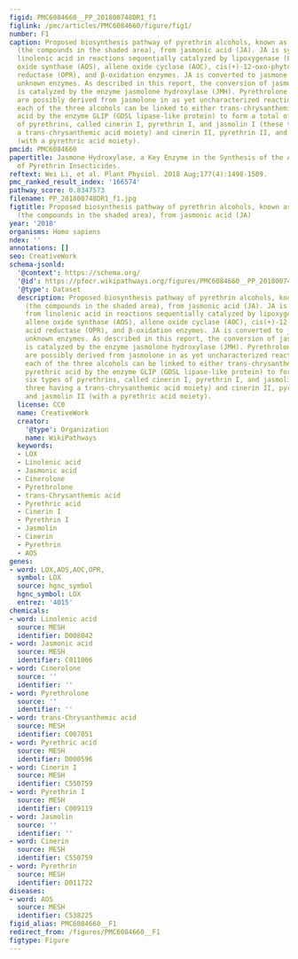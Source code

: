 ```yaml
---
figid: PMC6084660__PP_201800748DR1_f1
figlink: /pmc/articles/PMC6084660/figure/fig1/
number: F1
caption: Proposed biosynthesis pathway of pyrethrin alcohols, known as rethrolones
  (the compounds in the shaded area), from jasmonic acid (JA). JA is synthesized from
  linolenic acid in reactions sequentially catalyzed by lipoxygenase (LOX), allene
  oxide synthase (AOS), allene oxide cyclase (AOC), cis(+)-12-oxo-phytodienoic acid
  reductase (OPR), and β-oxidation enzymes. JA is converted to jasmone by currently
  unknown enzymes. As described in this report, the conversion of jasmone to jasmolone
  is catalyzed by the enzyme jasmolone hydroxylase (JMH). Pyrethrolone and cinerolone
  are possibly derived from jasmolone in as yet uncharacterized reactions. Finally,
  each of the three alcohols can be linked to either trans-chrysanthemic acid or pyrethric
  acid by the enzyme GLIP (GDSL lipase-like protein) to form a total of six types
  of pyrethrins, called cinerin I, pyrethrin I, and jasmolin I (these three having
  a trans-chrysanthemic acid moiety) and cinerin II, pyrethrin II, and jasmolin II
  (with a pyrethric acid moiety).
pmcid: PMC6084660
papertitle: Jasmone Hydroxylase, a Key Enzyme in the Synthesis of the Alcohol Moiety
  of Pyrethrin Insecticides.
reftext: Wei Li, et al. Plant Physiol. 2018 Aug;177(4):1498-1509.
pmc_ranked_result_index: '166574'
pathway_score: 0.8347573
filename: PP_201800748DR1_f1.jpg
figtitle: Proposed biosynthesis pathway of pyrethrin alcohols, known as rethrolones
  (the compounds in the shaded area), from jasmonic acid (JA)
year: '2018'
organisms: Homo sapiens
ndex: ''
annotations: []
seo: CreativeWork
schema-jsonld:
  '@context': https://schema.org/
  '@id': https://pfocr.wikipathways.org/figures/PMC6084660__PP_201800748DR1_f1.html
  '@type': Dataset
  description: Proposed biosynthesis pathway of pyrethrin alcohols, known as rethrolones
    (the compounds in the shaded area), from jasmonic acid (JA). JA is synthesized
    from linolenic acid in reactions sequentially catalyzed by lipoxygenase (LOX),
    allene oxide synthase (AOS), allene oxide cyclase (AOC), cis(+)-12-oxo-phytodienoic
    acid reductase (OPR), and β-oxidation enzymes. JA is converted to jasmone by currently
    unknown enzymes. As described in this report, the conversion of jasmone to jasmolone
    is catalyzed by the enzyme jasmolone hydroxylase (JMH). Pyrethrolone and cinerolone
    are possibly derived from jasmolone in as yet uncharacterized reactions. Finally,
    each of the three alcohols can be linked to either trans-chrysanthemic acid or
    pyrethric acid by the enzyme GLIP (GDSL lipase-like protein) to form a total of
    six types of pyrethrins, called cinerin I, pyrethrin I, and jasmolin I (these
    three having a trans-chrysanthemic acid moiety) and cinerin II, pyrethrin II,
    and jasmolin II (with a pyrethric acid moiety).
  license: CC0
  name: CreativeWork
  creator:
    '@type': Organization
    name: WikiPathways
  keywords:
  - LOX
  - Linolenic acid
  - Jasmonic acid
  - Cinerolone
  - Pyrethrolone
  - trans-Chrysanthemic acid
  - Pyrethric acid
  - Cinerin I
  - Pyrethrin I
  - Jasmolin
  - Cinerin
  - Pyrethrin
  - AOS
genes:
- word: LOX,AOS,AOC,OPR,
  symbol: LOX
  source: hgnc_symbol
  hgnc_symbol: LOX
  entrez: '4015'
chemicals:
- word: Linolenic acid
  source: MESH
  identifier: D008042
- word: Jasmonic acid
  source: MESH
  identifier: C011006
- word: Cinerolone
  source: ''
  identifier: ''
- word: Pyrethrolone
  source: ''
  identifier: ''
- word: trans-Chrysanthemic acid
  source: MESH
  identifier: C007051
- word: Pyrethric acid
  source: MESH
  identifier: D000596
- word: Cinerin I
  source: MESH
  identifier: C550759
- word: Pyrethrin I
  source: MESH
  identifier: C009119
- word: Jasmolin
  source: ''
  identifier: ''
- word: Cinerin
  source: MESH
  identifier: C550759
- word: Pyrethrin
  source: MESH
  identifier: D011722
diseases:
- word: AOS
  source: MESH
  identifier: C538225
figid_alias: PMC6084660__F1
redirect_from: /figures/PMC6084660__F1
figtype: Figure
---
```

